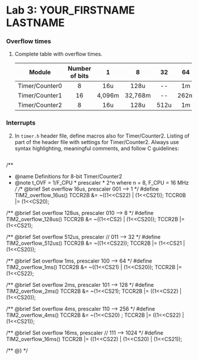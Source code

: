 # Lab 3: YOUR_FIRSTNAME LASTNAME

### Overflow times

1. Complete table with overflow times.

   | **Module** | **Number of bits** | **1** | **8** | **32** | **64** | **128** | **256** | **1024** |
   | :-: | :-: | :-: | :-: | :-: | :-: | :-: | :-: | :-: |
   | Timer/Counter0 | 8  | 16u | 128u | -- | 1m | -- | 4m | 16m |
   | Timer/Counter1 | 16 |  4,096m   |  32,768m    | -- | 262m | -- | 1| 4 |
   | Timer/Counter2 | 8  |  16u   |   128u   |  512u  | 1m|  2m |4m |16m |

### Interrupts

2. In `timer.h` header file, define macros also for Timer/Counter2. Listing of part of the header file with settings for Timer/Counter2. Always use syntax highlighting, meaningful comments, and follow C guidelines:

   ```c
/**
 * @name  Definitions for 8-bit Timer/Counter2
 * @note  t_OVF = 1/F_CPU * prescaler * 2^n where n = 8, F_CPU = 16 MHz
 */
/** @brief Set overflow 16us, prescaler 001 --> 1 */
#define TIM2_overflow_16us()    TCCR2B &= ~((1<<CS22) | (1<<CS21)); TCCR0B |= (1<<CS20);

/** @brief Set overflow 128us, prescaler 010 --> 8 */
#define TIM2_overflow_128us()   TCCR2B &= ~((1<<CS2) | (1<<CS20)); TCCR2B |= (1<<CS21);

/** @brief Set overflow 512us, prescaler // 011 --> 32 */
#define TIM2_overflow_512us()   TCCR2B &= ~((1<<CS22)); TCCR2B |= (1<<CS21 | (1<<CS20));

/** @brief Set overflow 1ms, prescaler 100 --> 64 */
#define TIM2_overflow_1ms()     TCCR2B &= ~((1<<CS21) | (1<<CS20)); TCCR2B |= (1<<CS22);

/** @brief Set overflow 2ms, prescaler 101 --> 128 */
#define TIM2_overflow_2ms()     TCCR2B &= ~(1<<CS21); TCCR2B |= ((1<<CS22) | (1<<CS20));

/** @brief Set overflow 4ms, prescaler 110 --> 256 */
#define TIM2_overflow_4ms()     TCCR2B &= ~(1<<CS20) ; TCCR2B |= ((1<<CS22) | (1<<CS21));

/** @brief Set overflow 16ms, prescaler // 111 --> 1024 */
#define TIM2_overflow_16ms()    TCCR2B |= ((1<<CS22) | (1<<CS20) | (1<<CS21));

/** @} */
```
